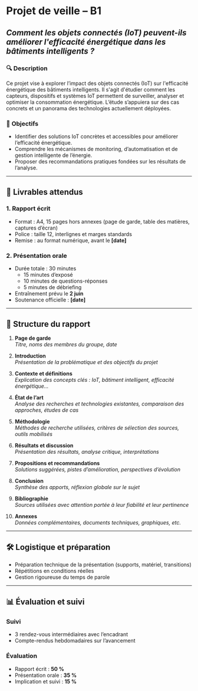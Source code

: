 # **Projet de veille – B1**  
## *Comment les objets connectés (IoT) peuvent-ils améliorer l'efficacité énergétique dans les bâtiments intelligents ?*

### 🔍 **Description**  
Ce projet vise à explorer l’impact des objets connectés (IoT) sur l'efficacité énergétique des bâtiments intelligents. Il s'agit d'étudier comment les capteurs, dispositifs et systèmes IoT permettent de surveiller, analyser et optimiser la consommation énergétique. L’étude s’appuiera sur des cas concrets et un panorama des technologies actuellement déployées.

### 🎯 **Objectifs**  
- Identifier des solutions IoT concrètes et accessibles pour améliorer l’efficacité énergétique.
- Comprendre les mécanismes de monitoring, d’automatisation et de gestion intelligente de l’énergie.
- Proposer des recommandations pratiques fondées sur les résultats de l’analyse.

---

## 📄 **Livrables attendus**

### **1. Rapport écrit**
- Format : A4, 15 pages hors annexes (page de garde, table des matières, captures d’écran)
- Police : taille 12, interlignes et marges standards
- Remise : au format numérique, avant le **[date]**

### **2. Présentation orale**
- Durée totale : 30 minutes  
  - 15 minutes d’exposé  
  - 10 minutes de questions-réponses  
  - 5 minutes de débriefing
- Entraînement prévu le **2 juin**  
- Soutenance officielle : **[date]**

---

## 🧱 **Structure du rapport**

1. **Page de garde**  
   *Titre, noms des membres du groupe, date*

2. **Introduction**  
   *Présentation de la problématique et des objectifs du projet*

3. **Contexte et définitions**  
   *Explication des concepts clés : IoT, bâtiment intelligent, efficacité énergétique…*

4. **État de l’art**  
   *Analyse des recherches et technologies existantes, comparaison des approches, études de cas*

5. **Méthodologie**  
   *Méthodes de recherche utilisées, critères de sélection des sources, outils mobilisés*

6. **Résultats et discussion**  
   *Présentation des résultats, analyse critique, interprétations*

7. **Propositions et recommandations**  
   *Solutions suggérées, pistes d’amélioration, perspectives d’évolution*

8. **Conclusion**  
   *Synthèse des apports, réflexion globale sur le sujet*

9. **Bibliographie**  
   *Sources utilisées avec attention portée à leur fiabilité et leur pertinence*

10. **Annexes**  
   *Données complémentaires, documents techniques, graphiques, etc.*

---

## 🛠️ **Logistique et préparation**
- Préparation technique de la présentation (supports, matériel, transitions)
- Répétitions en conditions réelles
- Gestion rigoureuse du temps de parole

---

## 📊 **Évaluation et suivi**

### **Suivi**
- 3 rendez-vous intermédiaires avec l’encadrant
- Compte-rendus hebdomadaires sur l’avancement

### **Évaluation**
- Rapport écrit : **50 %**  
- Présentation orale : **35 %**  
- Implication et suivi : **15 %**
